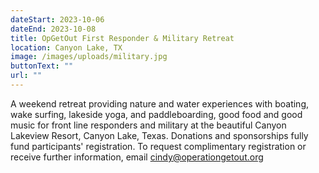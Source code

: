 ```yaml
---
dateStart: 2023-10-06
dateEnd: 2023-10-08
title: OpGetOut First Responder & Military Retreat
location: Canyon Lake, TX
image: /images/uploads/military.jpg
buttonText: ""
url: ""
---
```

A weekend retreat providing nature and water experiences with boating, wake surfing, lakeside yoga, and paddleboarding, good food and good music for front line responders and military at the beautiful Canyon Lakeview Resort, Canyon Lake, Texas. Donations and sponsorships fully fund participants' registration. To request complimentary registration or receive further information, email cindy@operationgetout.org